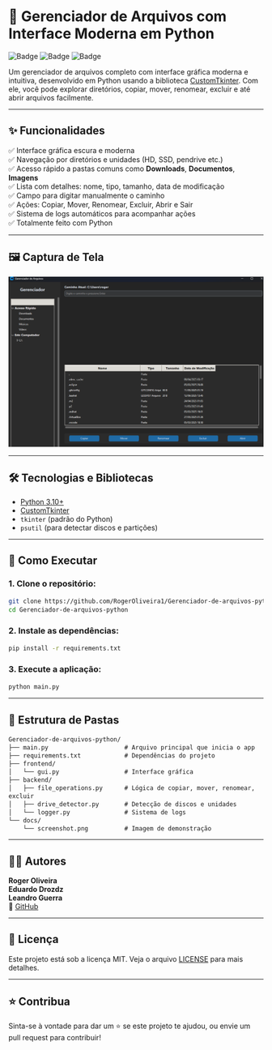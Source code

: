 # 📁 Gerenciador de Arquivos com Interface Moderna em Python

![Badge](https://img.shields.io/badge/Feito%20com-Python%203.10-blue)
![Badge](https://img.shields.io/badge/GUI-CustomTkinter-purple)
![Badge](https://img.shields.io/badge/Projeto-Concluído-success)

Um gerenciador de arquivos completo com interface gráfica moderna e intuitiva, desenvolvido em Python usando a biblioteca [CustomTkinter](https://github.com/TomSchimansky/CustomTkinter). Com ele, você pode explorar diretórios, copiar, mover, renomear, excluir e até abrir arquivos facilmente.

---

## ✨ Funcionalidades

✅ Interface gráfica escura e moderna  
✅ Navegação por diretórios e unidades (HD, SSD, pendrive etc.)  
✅ Acesso rápido a pastas comuns como **Downloads**, **Documentos**, **Imagens**  
✅ Lista com detalhes: nome, tipo, tamanho, data de modificação  
✅ Campo para digitar manualmente o caminho  
✅ Ações: Copiar, Mover, Renomear, Excluir, Abrir e Sair   
✅ Sistema de logs automáticos para acompanhar ações  
✅ Totalmente feito com Python

---

## 🖼️ Captura de Tela

![Screenshot](docs/vista.png)

---

## 🛠️ Tecnologias e Bibliotecas

- [Python 3.10+](https://www.python.org/)
- [CustomTkinter](https://github.com/TomSchimansky/CustomTkinter)
- `tkinter` (padrão do Python)
- `psutil` (para detectar discos e partições)

---

## 🚀 Como Executar

### 1. Clone o repositório:
```bash
git clone https://github.com/RogerOliveira1/Gerenciador-de-arquivos-python.git
cd Gerenciador-de-arquivos-python
```

### 2. Instale as dependências:
```bash
pip install -r requirements.txt
```

### 3. Execute a aplicação:
```bash
python main.py
```

---

## 📂 Estrutura de Pastas

```
Gerenciador-de-arquivos-python/
├── main.py                     # Arquivo principal que inicia o app
├── requirements.txt            # Dependências do projeto
├── frontend/
│   └── gui.py                  # Interface gráfica
├── backend/
│   ├── file_operations.py      # Lógica de copiar, mover, renomear, excluir
│   ├── drive_detector.py       # Detecção de discos e unidades
│   └── logger.py               # Sistema de logs
└── docs/
    └── screenshot.png          # Imagem de demonstração
```

---

## 🙋‍♂️ Autores  

**Roger Oliveira**  
**Eduardo Drozdz**  
**Leandro Guerra**    
🔗 [GitHub](https://github.com/RogerOliveira1)

---

## 📃 Licença

Este projeto está sob a licença MIT. Veja o arquivo [LICENSE](LICENSE) para mais detalhes.

---

## ⭐ Contribua

Sinta-se à vontade para dar um ⭐ se este projeto te ajudou, ou envie um pull request para contribuir!

